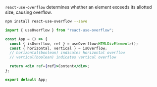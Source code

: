 `react-use-overflow` determines whether an element exceeds its allotted size, causing overflow.

```bash
npm install react-use-overflow --save
```

```jsx
import { useOverflow } from "react-use-overflow";

const App = () => {
  const { isOverflow, ref } = useOverflow<HTMLDivElement>();
  const { horizontal, vertical } = isOverflow;
  // horizontal(boolean) indicates horizontal overflow
  // vertical(boolean) indicates vertical overflow

  return <div ref={ref}>Content</div>;
};

export default App;
```
